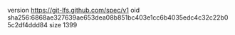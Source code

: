 version https://git-lfs.github.com/spec/v1
oid sha256:6868ae327639ae653dea08b851bc403e1cc6b4035edc4c32c22b05c2df4ddd84
size 1399
